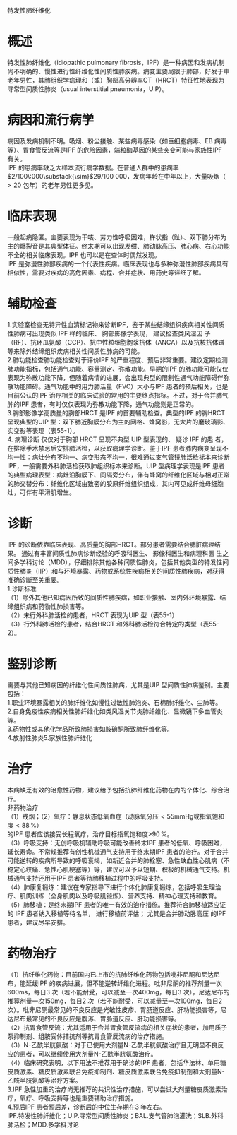 特发性肺纤维化  
# 概述  
特发性肺纤维化（idiopathic pulmonary fibrosis，IPF）是一种病因和发病机制尚不明确的、慢性进行性纤维化性间质性肺疾病。病变主要局限于肺部，好发于中老年男性，其肺组织学病理和（或）胸部高分辨率CT（HRCT）特征性地表现为寻常型间质性肺炎（usual interstitial pneumonia，UIP）。  
# 病因和流行病学  
病因及发病机制不明。吸烟、粉尘接触、某些病毒感染（如巨细胞病毒、EB 病毒等）、胃食管反流等是IPF 的危险因素，端粒酶基因的某些突变可能与家族性IPF 有关。  
IPF 的患病率缺乏大样本流行病学数据。在普通人群中的患病率$2/100\:000\substack{\sim}$29/100 000，发病年龄在中年以上，大量吸烟（${>}20$ 包年）的老年男性更多见。  
# 临床表现  
一般起病隐匿。主要表现为干咳、劳力性呼吸困难，杵状指（趾）、双下肺分布为主的爆裂音是其典型体征。终末期可以出现发绀、肺动脉高压、肺心病、右心功能不全的相关临床表现。IPF 也可以是在查体时偶然发现。  
IPF 是弥漫性肺部疾病的一个代表性疾病。临床表现也与多种弥漫性肺部疾病具有相似性，需要对疾病的高危因素、病程、合并症状、用药史等详细了解。  
# 辅助检查  
1.实验室检查无特异性血清标记物来诊断IPF，鉴于某些结缔组织疾病相关性间质性肺病可出现类似 IPF  样的临床、 胸部影像学表现， 建议检查类风湿因 子（RF）、抗环瓜氨酸（CCP）、抗中性粒细胞胞浆抗体（ANCA）以及抗核抗体谱等来除外结缔组织疾病相关性间质性肺病的可能。  
2.肺功能检查肺功能检查对于评价IPF 的严重程度、预后非常重要。建议定期检测肺功能指标，包括通气功能、容量测定、弥散功能。早期的IPF 的肺功能可能仅仅表现为弥散功能下降，但随着病情的进展，会出现典型的限制性通气功能障碍伴弥散功能障碍。通气功能中的用力肺活量（FVC）大小与IPF 患者的预后相关，也是目前公认的IPF 治疗相关的临床试验的常用的主要终点指标。不过，对于合并肺气肿的IPF 患者，有时仅仅表现为弥散功能下降，通气功能则是正常的。  
3.胸部影像学高质量的胸部HRCT 是IPF 的首要辅助检查。典型的IPF 的胸HRCT 呈现典型的UIP 型：双下肺近胸膜分布为主的网格、蜂窝影，无大片的磨玻璃影、实变影等表现（表55-1）。  
4. 病理诊断 仅仅对于胸部 HRCT  呈现不典型 UIP  型表现的、 疑诊 IPF  的患 者，在排除手术禁忌后安排肺活检，以获取病理学诊断。鉴于IPF 患者肺内病变呈现不均一性：病灶分布不均一、病变形态不均一，很难通过支气管镜肺活检标本来诊断IPF，一般需要外科肺活检获取肺组织标本来诊断。UIP 型病理学表现是IPF 患者的典型病理表型：病灶沿胸膜下、间隔旁分布，伴有蜂窝的纤维化区域与相对正常的肺交替分布：纤维化区域由致密的胶原纤维组织组成，其内可见成纤维母细胞灶，可伴有平滑肌增生。  
# 诊断  
IPF 的诊断依靠临床表现、高质量的胸部HRCT。部分患者需要结合肺脏病理结果。 通过有丰富间质性肺病诊断经验的呼吸科医生、 影像科医生和病理科医 生之间多学科讨论（MDD），仔细排除其他各种间质性肺炎，包括其他类型的特发性间质性肺炎（IIP）和与环境暴露、药物或系统性疾病相关的间质性肺疾病，对获得准确诊断至关重要。  
1.诊断标准  
（1）除外其他已知病因所致的间质性肺疾病，如职业接触、室内外环境暴露、结缔组织病和药物性肺损害等。  
（2）未行外科肺活检的患者，HRCT 表现为UIP 型（表55-1）  
（3）行外科肺活检的患者，结合HRCT 和外科肺活检符合特定的类型（表55-2）。  
# 鉴别诊断  
需要与其他已知病因的纤维化性间质性肺病，尤其是UIP 型间质性肺病鉴别。主要包括：  
1.职业环境暴露相关的肺纤维化如慢性过敏性肺泡炎、石棉肺纤维化、尘肺等。  
2.自身免疫性疾病相关性肺纤维化如类风湿关节炎肺纤维化、显微镜下多血管炎等。  
3.药物性或其他化学品所致肺损害如胺碘酮所致肺纤维化等。  
4.放射性肺炎5.家族性肺纤维化  
# 治疗  
本病缺乏有效的治愈性药物，建议给予包括抗肺纤维化药物在内的个体化、综合治疗。  
非药物治疗  
（1）戒烟；（2）氧疗：静息状态低氧血症（动脉氧分压${<}55\mathrm{mmHg}$或指氧饱和度${<}88\,\%$）  
的IPF 患者应该接受长程氧疗，治疗目标指氧饱和度${\mathrm{>}}90\,\%$。  
（3）呼吸支持：无创呼吸机辅助呼吸可能改善终末IPF 患者的低氧、呼吸困难，延长寿命。不常规推荐有创性机械通气支持用于终末期IPF 患者的治疗。对于合并可能逆转的疾病所导致的呼吸衰竭，如新近合并的肺栓塞、急性缺血性心肌病（不稳定心绞痛、急性心肌梗塞等）等，建议可以予以短期、积极的机械通气支持。机械通气支持还用于IPF 患者等待肺移植过程中的呼吸支持。  
（4）肺康复锻炼：建议在专家指导下进行个体化肺康复锻炼，包括呼吸生理治疗、肌肉训练（全身肌肉以及呼吸肌锻炼）、营养支持、精神心理支持和教育。  
（5）肺移植：是终末期IPF 患者的唯一有效的治疗措施。推荐符合肺移植适应证的 IPF  患者纳入移植等待名单， 进行移植前评估； 尤其是合并肺动脉高压 的IPF 患者，建议尽早安排。  
# 药物治疗  
（1）抗纤维化药物：目前国内已上市的抗肺纤维化药物包括吡非尼酮和尼达尼布，能延缓IPF 的疾病进展，但不能逆转纤维化进程。吡非尼酮的推荐剂量一次$600\mathrm{ms}$，每日3 次（若不能耐受，可以减至一次$400\mathrm{mg}$，每日3 次），尼达尼布的推荐剂量一次$150\mathrm{mg}$，每日2 次（若不能耐受，可以减量至一次$100\mathrm{mg}$，每日2 次）。吡非尼酮最常见的不良反应是光敏性皮疹、胃肠道反应、肝功能损害等，尼达尼布最常见的不良反应是腹泻、胃肠道反应、肝功能损害等。  
（2）抗胃食管反流：尤其适用于合并胃食管反流病的相关症状的患者，加用质子泵抑制剂、组胺受体拮抗剂等抗胃食管反流病的治疗措施。  
（3）N-乙酰半胱氨酸：对于已使用大剂量N-乙酰半胱氨酸治疗且无明显不良反应的患者，可以继续使用大剂量N-乙酰半胱氨酸治疗。  
（4）临床研究表明，以下用法不推荐用于确诊的IPF 患者，包括华法林、单用糖皮质激素、糖皮质激素联合免疫抑制剂、糖皮质激素联合免疫抑制剂和大剂量N-乙酰半胱氨酸等治疗方案。  
3.IPF 急性加重的治疗尚无推荐的共识性治疗措施，可以尝试大剂量糖皮质激素治疗，氧疗、呼吸支持等也是重要辅助治疗措施。  
4.预后IPF 患者预后差，诊断后的中位生存期在3 年左右。  
IPF.特发性肺纤维化；UIP.寻常型间质性肺炎；BAL.支气管肺泡灌洗；SLB.外科肺活检；MDD.多学科讨论  
